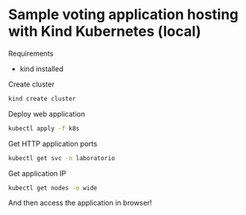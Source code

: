 # Sample voting application hosting with Kind Kubernetes (local)

Requirements

- kind installed

Create cluster

```sh
kind create cluster
```

Deploy web application

```sh
kubectl apply -f k8s
```

Get HTTP application ports

```sh
kubectl get svc -n laboratorio
```

Get application IP

```sh
kubectl get nodes -o wide
```

And then access the application in browser!
